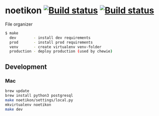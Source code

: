 # noetikon [![Build status](https://ci.frigg.io/badges/webkom/noetikon/)](https://ci.frigg.io/webkom/noetikon/last/) [![Build status](https://ci.frigg.io/badges/coverage/webkom/noetikon/)](https://ci.frigg.io/webkom/noetikon/last/)

File organizer

```bash
$ make
  dev        - install dev requirements
  prod       - install prod requirements
  venv       - create virtualenv venv-folder
  production - deploy production (used by chewie)
```

## Development
### Mac
```bash
brew update
brew install python3 postgresql
make noetikon/settings/local.py
mkvirtualenv noetikon
make dev
```
